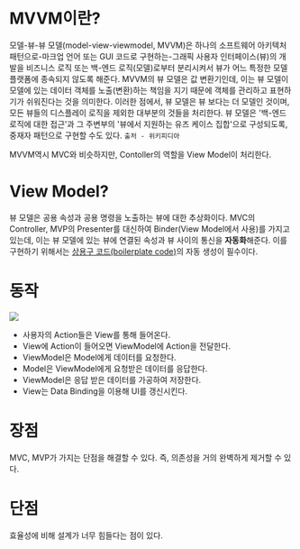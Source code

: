 # MVVM이란?
모델-뷰-뷰 모델(model-view-viewmodel, MVVM)은 하나의 소프트웨어 아키텍처 패턴으로-마크업 언어 또는 GUI 코드로 구현하는-그래픽 사용자 인터페이스(뷰)의 개발을 비즈니스 로직 또는 백-엔드 로직(모델)로부터 분리시켜서 뷰가 어느 특정한 모델 플랫폼에 종속되지 않도록 해준다. MVVM의 뷰 모델은 값 변환기인데, 이는 뷰 모델이 모델에 있는 데이터 객체를 노출(변환)하는 책임을 지기 때문에 객체를 관리하고 표현하기가 쉬워진다는 것을 의미한다. 이러한 점에서, 뷰 모델은 뷰 보다는 더 모델인 것이며, 모든 뷰들의 디스플레이 로직을 제외한 대부분의 것들을 처리한다. 뷰 모델은 '백-엔드 로직에 대한 접근'과 그 주변부의 '뷰에서 지원하는 유즈 케이스 집합'으로 구성되도록, 중재자 패턴으로 구현할 수도 있다.
`출처 - 위키피디아`

MVVM역시 MVC와 비슷하지만, Contoller의 역할을 View Model이 처리한다.


# View Model?
뷰 모델은 공용 속성과 공용 명령을 노출하는 뷰에 대한 추상화이다. MVC의 Controller, MVP의 Presenter를 대신하여 Binder(View Model에서 사용)를 가지고 있는데, 이는 뷰 모델에 있는 뷰에 연결된 속성과 뷰 사이의 통신을 **자동화**해준다. 이를 구현하기 위해서는 [상용구 코드(boilerplate code)](https://ko.wikipedia.org/wiki/%EC%83%81%EC%9A%A9%EA%B5%AC_%EC%BD%94%EB%93%9C)의 자동 생성이 필수이다.

# 동작
![](https://velog.velcdn.com/images/zzckckck3/post/8a9c69ac-e155-4941-b44f-676fc66fc99d/image.png)
>
- 사용자의 Action들은 View를 통해 들어온다.
- View에 Action이 들어오면 ViewModel에 Action을 전달한다.
- ViewModel은 Model에게 데이터를 요청한다.
- Model은 ViewModel에게 요청받은 데이터를 응답한다.
- ViewModel은 응답 받은 데이터를 가공하여 저장한다.
- View는 Data Binding을 이용해 UI를 갱신시킨다.

# 장점
MVC, MVP가 가지는 단점을 해결할 수 있다. 즉, 의존성을 거의 완벽하게 제거할 수 있다.

# 단점
효율성에 비해 설계가 너무 힘들다는 점이 있다.
